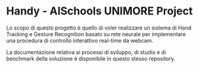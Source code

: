 # Handy - AISchools UNIMORE Project

Lo scopo di questo progetto è quello di voler realizzare un sistema di Hand Tracking e Gesture Recognition basato su rete neurale per implementare una procedura di controllo interattivo real-time da webcam.

La documentazione relativa ai processi di sviluppo, di studio e di benchmark della soluzione è disponibile in questo stesso repository.




